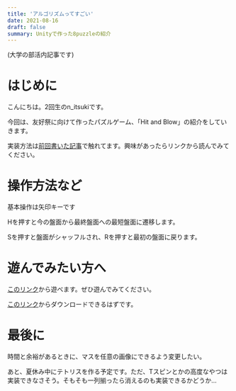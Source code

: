 ```yaml
---
title: 'アルゴリズムってすごい'
date: 2021-08-16
draft: false
summary: Unityで作った8puzzleの紹介
---
```

(大学の部活内記事です)

# はじめに
 こんにちは。2回生のn_itsukiです。
 
 今回は、友好祭に向けて作ったパズルゲーム、「Hit and Blow」の紹介をしていきます。
 
 実装方法は[前回書いた記事](https://ch-random.net/post/289/)で触れてます。興味があったらリンクから読んでみてください。
 
 # 操作方法など
 基本操作は矢印キーです
 
 Hを押すと今の盤面から最終盤面への最短盤面に遷移します。
 
 Sを押すと盤面がシャッフルされ、Rを押すと最初の盤面に戻ります。
 
 # 遊んでみたい方へ
[このリンク]( https://unityroom.com/games/8_puzzle)から遊べます。ぜひ遊んでみてください。

[このリンク](https://drive.google.com/file/d/1s1-gbXA3KmkS_7ywxemryOi_mb6w4m0i/view?usp=sharing)からダウンロードできるはずです。


# 最後に
時間と余裕があるときに、マスを任意の画像にできるよう変更したい。

あと、夏休み中にテトリスを作る予定です。ただ、Tスピンとかの高度なやつは実装できなさそう。そもそも一列揃ったら消えるのも実装できるかどうか...
	　
	　